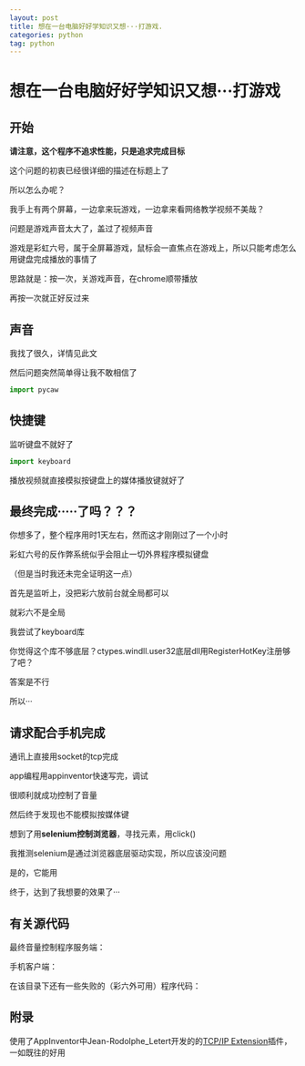 ```yaml
---
layout: post
title: 想在一台电脑好好学知识又想···打游戏.
categories: python
tag: python
---
```

# 想在一台电脑好好学知识又想···打游戏

## 开始

**请注意，这个程序不追求性能，只是追求完成目标**



这个问题的初衷已经很详细的描述在标题上了

所以怎么办呢？

我手上有两个屏幕，一边拿来玩游戏，一边拿来看网络教学视频不美哉？

问题是游戏声音太大了，盖过了视频声音

游戏是彩虹六号，属于全屏幕游戏，鼠标会一直焦点在游戏上，所以只能考虑怎么用键盘完成播放的事情了

思路就是：按一次，关游戏声音，在chrome顺带播放

再按一次就正好反过来



## 声音

我找了很久，详情见此文

然后问题突然简单得让我不敢相信了

```python
import pycaw
```



## 快捷键

监听键盘不就好了

```python
import keyboard
```

[参考用法]: https://www.jianshu.com/p/8e508c6a05ce

播放视频就直接模拟按键盘上的媒体播放键就好了

## 最终完成·····了吗？？？

你想多了，整个程序用时1天左右，然而这才刚刚过了一个小时

彩虹六号的反作弊系统似乎会阻止一切外界程序模拟键盘

（但是当时我还未完全证明这一点）

首先是监听上，没把彩六放前台就全局都可以

就彩六不是全局

我尝试了keyboard库

你觉得这个库不够底层？ctypes.windll.user32底层dll用RegisterHotKey注册够了吧？

答案是不行

所以···

## 请求配合手机完成

通讯上直接用socket的tcp完成

app编程用appinventor快速写完，调试

很顺利就成功控制了音量

然后终于发现也不能模拟按媒体键

想到了用**selenium控制浏览器**，寻找元素，用click()

我推测selenium是通过浏览器底层驱动实现，所以应该没问题

是的，它能用

终于，达到了我想要的效果了···

## 有关源代码

最终音量控制程序服务端：

[HearClass]: https://github.com/Yecgaa1/Game-with-WebClass/blob/master/HearClass%E5%AE%8C%E5%85%A8%E5%8F%AF%E7%94%A8.py

手机客户端：

[apk]: https://github.com/Yecgaa1/Game-with-WebClass/blob/master/study1.1.apk

在该目录下还有一些失败的（彩六外可用）程序代码：

[项目地址]: https://github.com/Yecgaa1/Game-with-WebClass



## 附录

使用了AppInventor中Jean-Rodolphe_Letert开发的的[TCP/IP Extension](https://community.appinventor.mit.edu/t/tcp-ip-extension/7142)插件，一如既往的好用

